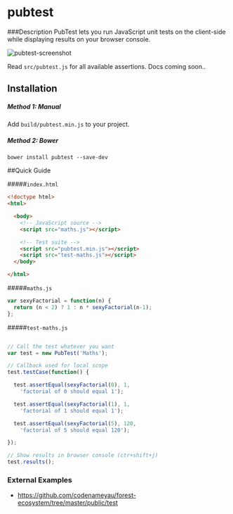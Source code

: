 pubtest
=======

###Description
PubTest lets you run JavaScript unit tests on the client-side
while displaying results on your browser console.

![pubtest-screenshot](https://cloud.githubusercontent.com/assets/3826772/22871237/07dd858e-f17d-11e6-8531-b2dbc530a9bd.png)

Read `src/pubtest.js` for all available assertions. Docs coming soon..

## Installation

##### Method 1: Manual
Add `build/pubtest.min.js` to your project.

##### Method 2: Bower
```
bower install pubtest --save-dev
```

##Quick Guide

#####`index.html`
```html
<!doctype html>
<html>

  <body>
    <!-- JavaScript source -->
    <script src="maths.js"></script>

    <!-- Test suite -->
    <script src="pubtest.min.js"></script>
    <script src="test-maths.js"></script>
  </body>

</html>
```


#####`maths.js`
```javascript
var sexyFactorial = function(n) {
  return (n < 2) ? 1 : n * sexyFactorial(n-1);
};
```


#####`test-maths.js`
```javascript

// Call the test whatever you want
var test = new PubTest('Maths');

// Callback used for local scope
test.testCase(function() {

  test.assertEqual(sexyFactorial(0), 1,
    'factorial of 0 should equal 1');

  test.assertEqual(sexyFactorial(1), 1,
    'factorial of 1 should equal 1');

  test.assertEqual(sexyFactorial(5), 120,
    'factorial of 5 should equal 120');

});

// Show results in browser console (ctr+shift+j)
test.results();
```

### External Examples

- https://github.com/codenameyau/forest-ecosystem/tree/master/public/test
